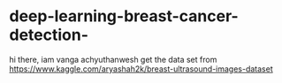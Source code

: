 # deep-learning-breast-cancer-detection-
hi there,
iam vanga achyuthanwesh
get the data set from https://www.kaggle.com/aryashah2k/breast-ultrasound-images-dataset
